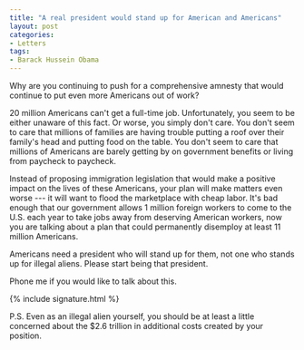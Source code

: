 ```yaml
---
title: "A real president would stand up for American and Americans"
layout: post
categories:
- Letters
tags:
- Barack Hussein Obama
---
```


Why are you continuing to push for a comprehensive amnesty that would continue to put even more Americans out of work?

20 million Americans can't get a full-time job. Unfortunately, you seem to be either unaware of this fact. Or worse, you simply don't care. You don't seem to care that millions of families are having trouble putting a roof over their family's head and putting food on the table. You don't seem to care that millions of Americans are barely getting by on government benefits or living from paycheck to paycheck.

Instead of proposing immigration legislation that would make a positive impact on the lives of these Americans, your plan will make matters even worse --- it will want to flood the marketplace with cheap labor. It's bad enough that our government allows 1 million foreign workers to come to the U.S. each year to take jobs away from deserving American workers, now you are talking about a plan that could permanently disemploy at least 11 million Americans.

Americans need a president who will stand up for them, not one who stands up for illegal aliens. Please start being that president.

Phone me if you would like to talk about this.

{% include signature.html %}

P.S. Even as an illegal alien yourself, you should be at least a little concerned about the $2.6 trillion in additional costs created by your position.